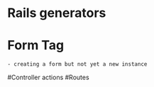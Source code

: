 # Rails generators 
# Form Tag
    - creating a form but not yet a new instance 
#Controller actions 
#Routes 